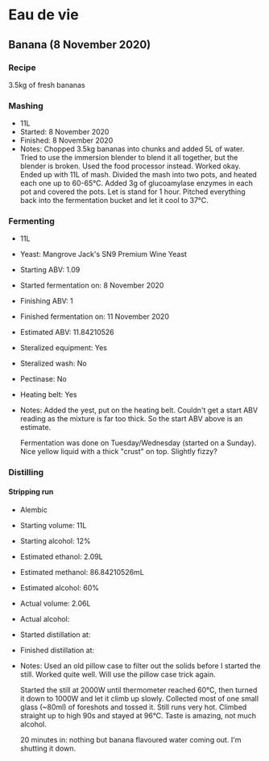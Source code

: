 # Eau de vie

## Banana (8 November 2020)

### Recipe

3.5kg of fresh bananas
### Mashing

  - 11L
  - Started: 8 November 2020
  - Finished: 8 November 2020
  - Notes:
    Chopped 3.5kg bananas into chunks and added 5L of water. Tried to use the immersion blender to blend it all together, but the blender is broken. Used the food processor instead. Worked okay. Ended up with 11L of mash.
    Divided the mash into two pots, and heated each one up to 60-65°C.
    Added 3g of glucoamylase enzymes in each pot and covered the pots.
    Let is stand for 1 hour.
    Pitched everything back into the fermentation bucket and let it cool to 37°C.

### Fermenting

  - 11L
  - Yeast: Mangrove Jack's SN9 Premium Wine Yeast
  - Starting ABV: 1.09
  - Started fermentation on: 8 November 2020
  - Finishing ABV: 1
  - Finished fermentation on: 11 November 2020
  - Estimated ABV: 11.84210526
  - Steralized equipment: Yes
  - Steralized wash: No
  - Pectinase: No
  - Heating belt: Yes
  - Notes:
    Added the yest, put on the heating belt.
    Couldn't get a start ABV reading as the mixture is far too thick. So the start ABV above is an estimate.

    Fermentation was done on Tuesday/Wednesday (started on a Sunday). Nice yellow liquid with a thick "crust" on top. Slightly fizzy?

### Distilling

#### Stripping run

  - Alembic
  - Starting volume: 11L
  - Starting alcohol: 12%
  - Estimated ethanol: 2.09L
  - Estimated methanol: 86.84210526mL
  - Estimated alcohol: 60%
  - Actual volume: 2.06L
  - Actual alcohol:
  - Started distillation at:
  - Finished distillation at:
  - Notes:
    Used an old pillow case to filter out the solids before I started the still. Worked quite well. Will use the pillow case trick again.

    Started the still at 2000W until thermometer reached 60°C, then turned it down to 1000W and let it climb up slowly. Collected most of one small glass (~80ml) of foreshots and tossed it. Still runs very hot. Climbed straight up to high 90s and stayed at 96°C. Taste is amazing, not much alcohol.

    20 minutes in: nothing but banana flavoured water coming out. I'm shutting it down.
